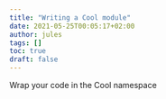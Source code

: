 ```yaml
---
title: "Writing a Cool module"
date: 2021-05-25T00:05:17+02:00
author: jules
tags: []
toc: true
draft: false
---
```


Wrap your code in the Cool namespace